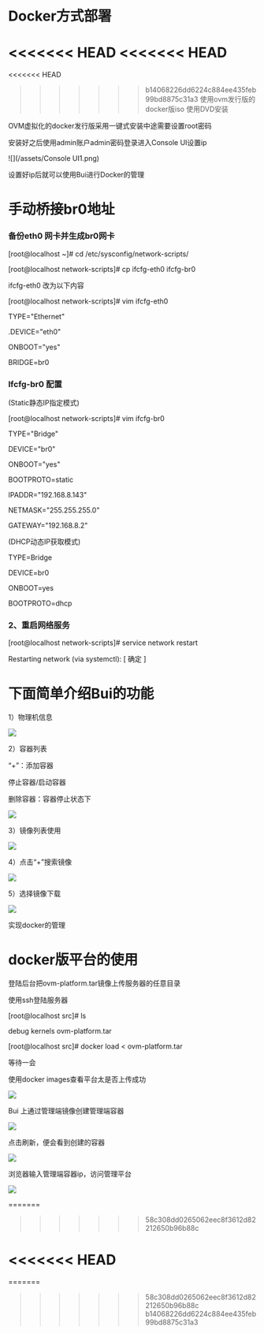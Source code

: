 # Docker方式部署

<<<<<<< HEAD
&lt;&lt;&lt;&lt;&lt;&lt;&lt; HEAD
=======
<<<<<<< HEAD
>>>>>>> b14068226dd6224c884ee435feb99bd8875c31a3
使用ovm发行版的docker版iso 使用DVD安装

OVM虚拟化的docker发行版采用一键式安装中途需要设置root密码

安装好之后使用admin账户admin密码登录进入Console UI设置ip

![](/assets/Console UI1.png)

设置好ip后就可以使用Bui进行Docker的管理

# 手动桥接br0地址

### 备份eth0 网卡并生成br0网卡

\[root@localhost ~\]\# cd \/etc\/sysconfig\/network-scripts\/

\[root@localhost network-scripts\]\# cp ifcfg-eth0 ifcfg-br0

ifcfg-eth0 改为以下内容

\[root@localhost network-scripts\]\# vim ifcfg-eth0

TYPE="Ethernet"

.DEVICE="eth0"

ONBOOT="yes"

BRIDGE=br0

### Ifcfg-br0 配置

\(Static静态IP指定模式\)

\[root@localhost network-scripts\]\# vim ifcfg-br0

TYPE="Bridge"

DEVICE="br0"

ONBOOT="yes"

BOOTPROTO=static

IPADDR="192.168.8.143"

NETMASK="255.255.255.0"

GATEWAY="192.168.8.2"

\(DHCP动态IP获取模式\)

TYPE=Bridge

DEVICE=br0

ONBOOT=yes

BOOTPROTO=dhcp

### 2、重启网络服务

\[root@localhost network-scripts\]\# service network restart

Restarting network \(via systemctl\): \[ 确定 \]

# 下面简单介绍Bui的功能

1）物理机信息

![](/assets/火狐截图_2016-09-21T03-01-25.093Z.png)

2）容器列表

“+”：添加容器

停止容器\/启动容器

删除容器：容器停止状态下

![](/assets/火狐截图_2016-09-21T03-11-46.763Z.png)

3）镜像列表使用

![](/assets/火狐截图_2016-09-21T03-12-56.233Z.png)

4）点击“+”搜索镜像

![](/assets/Bui04.png)

5）选择镜像下载

![](/assets/Bui05.png)

实现docker的管理

# docker版平台的使用

登陆后台把ovm-platform.tar镜像上传服务器的任意目录

使用ssh登陆服务器

\[root@localhost src\]\# ls

debug kernels ovm-platform.tar

\[root@localhost src\]\# docker load &lt; ovm-platform.tar

等待一会

使用docker images查看平台太是否上传成功

![](/assets/Bui06.png)

Bui 上通过管理端镜像创建管理端容器

![](/assets/火狐截图_2016-09-21T03-16-03.457Z.png)

点击刷新，便会看到创建的容器

![](/assets/Bui08.png)

浏览器输入管理端容器ip，访问管理平台

![](/assets/Bui09.png)

=======

> > > > > > > 58c308dd0265062eec8f3612d82212650b96b88c

<<<<<<< HEAD
=======








=======
>>>>>>> 58c308dd0265062eec8f3612d82212650b96b88c
>>>>>>> b14068226dd6224c884ee435feb99bd8875c31a3
